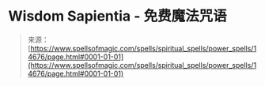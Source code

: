 <!--yml

category: 未分类

date: 2024-06-12 18:53:41

-->

# Wisdom Sapientia - 免费魔法咒语

> 来源：[https://www.spellsofmagic.com/spells/spiritual_spells/power_spells/14676/page.html#0001-01-01](https://www.spellsofmagic.com/spells/spiritual_spells/power_spells/14676/page.html#0001-01-01)
